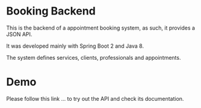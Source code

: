 # Booking Backend

This is the backend of a appointment booking system, as such, it provides a JSON API.

It was developed mainly with Spring Boot 2 and Java 8.

The system defines services, clients, professionals and appointments.

# Demo

Please follow this link ... to try out the API and check its documentation.
